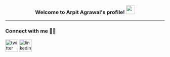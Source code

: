 <h3 align="center"> 
Welcome to Arpit Agrawal's profile!
<img src="https://media.giphy.com/media/hvRJCLFzcasrR4ia7z/giphy.gif" width="28">
</h3>
<hr>

<h3> Connect with me 🙇‍♂️ </h3>

[<img src='https://cdn.jsdelivr.net/npm/simple-icons@3.0.1/icons/twitter.svg' alt='twitter' height='40'>](https://twitter.com/Hey_Arpit_Ag)  [<img src='https://cdn.jsdelivr.net/npm/simple-icons@3.0.1/icons/linkedin.svg' alt='linkedin' height='40'>](https://www.linkedin.com/in/hey-arpit-ag/)
